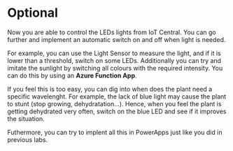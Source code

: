 # Optional

Now you are able to control the LEDs lights from IoT Central. You can go further and implement an automatic switch on and off when light is needed.

For example, you can use the Light Sensor to measure the light, and if it is lower than a threshold, switch on some LEDs. Additionally you can try and imitate the sunlight by switching all colours with the required intensity. You can do this by using an **Azure Function App**.

If you feel this is too easy, you can dig into when does the plant need a specific wavelenght. For example, the lack of blue light may cause the plant to stunt (stop growing, dehydratation...). Hence, when you feel the plant is getting dehydrated very often, switch on the blue LED and see if it improves the situation.

Futhermore, you can try to implent all this in PowerApps just like you did in previous labs.
